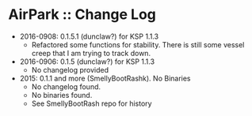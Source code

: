 # AirPark :: Change Log

* 2016-0908: 0.1.5.1 (dunclaw?) for KSP 1.1.3
	+ Refactored some functions for stability. There is still some vessel creep that I am trying to track down.	
* 2016-0906: 0.1.5 (dunclaw?) for KSP 1.1.3	
	+ No changelog provided
* 2015: 0.1.1 and more (SmellyBootRashk). No Binaries
	+ No changelog found.
	+ No binaries found.
	+ See SmellyBootRash repo for history
